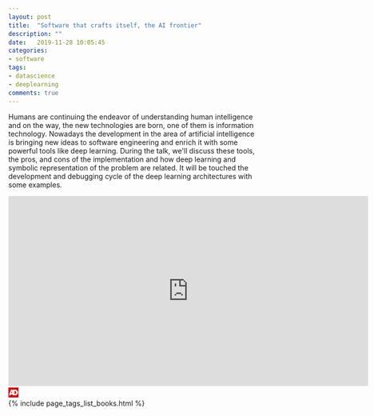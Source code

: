 ```yaml
---
layout: post
title:  "Software that crafts itself, the AI frontier"
description: ""
date:   2019-11-28 10:05:45
categories:
- software
tags:
- datascience
- deeplearning
comments: true
---
```


Humans are continuing the endeavor of understanding human intelligence and on the way, the new technologies are born, one of them is information technology. Nowadays the development in the area of artificial intelligence is bringing new ideas to software engineering and enrich it with some powerful tools like deep learning. During the talk, we'll discuss these tools, the pros, and cons of the implementation and how deep learning and symbolic representation of the problem are related. It will be touched the development and debugging cycle of the deep learning architectures with some examples.

<iframe width="720" height="380" src="https://www.youtube.com/embed/he1yelshNc4" frameborder="0" allow="autoplay; encrypted-media" allowfullscreen></iframe>

<div>
  <img id="ads_logo" alt="ads" src="/public/images/ads.png" style="max-width: 20px;" />
  <div class="image-grid">
    {% include page_tags_list_books.html %}
  </div>
</div>
